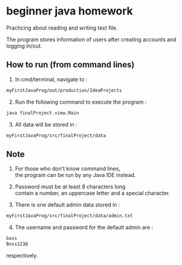 # beginner java homework
Practicing about reading and writing text file.

The program stores information of users after creating accounts and logging in/out.

## How to run (from command lines)

1. In cmd/terminal, navigate to :

```bash
myFirstJavaProg/out/production/IdeaProjects
```

2. Run the following command to execute the program :

```bash
java finalProject.view.Main
```

3. All data will be stored in :

```bash
myFirstJavaProg/src/finalProject/data
```

## Note

1. For those who don't know command lines,  
the program can be run by any Java IDE instead.

2. Password must be at least 8 characters long  
contain a number, an uppercase letter and a special character.

3. There is one default admin data stored in :

```bash
myFirstJavaProg/src/finalProject/data/admin.txt
```

4. The username and password for the default admin are :

```bash
boss
Boss123@
```
respectively.
